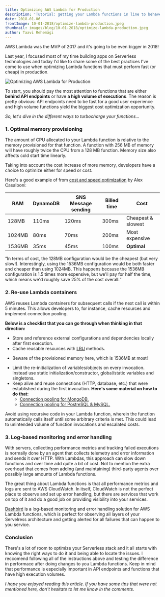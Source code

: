 ```yaml
---
title: Optimizing AWS Lambda for Production
description: 'Tutorial: getting your Lambda functions in line to behave their best in production environments.'
date: 2018-01-06
frontImage: 10-01-2018/optimize-lambda-production.jpeg
thumbnail: images/blog/10-01-2018/optimize-lambda-production.jpeg
author: Taavi Rehemägi
---
```


AWS Lambda was the MVP of 2017 and it's going to be even bigger in 2018!

Last year, I focused most of my time building apps on Serverless technologies and today I'd like to share some of the best practices I've come to use when optimizing Lambda functions that must perform fast (or cheap) in production.

![Optimizing AWS Lambda for Production](/images/blog/10-01-2018/optimize-lambda-production.jpeg)

To start, you should pay the most attention to functions that are either **behind API endpoints** or have **a high volume of executions**. The reason is pretty obvious: API endpoints need to be fast for a good user experience and high volume functions yield the biggest cost optimization opportunity.

_So, let's dive in the different ways to turbocharge your functions..._

### 1. Optimal memory provisioning
The amount of CPU allocated to your Lambda function is relative to the memory provisioned for that function. A function with 256 MB of memory will have roughly twice the CPU from a 128 MB function. Memory size also affects cold start time linearly.

Taking into account the cost increase of more memory, developers have a choice to optimize either for speed or cost.

Here's a good example of from <a href='https://serverless.com/blog/aws-lambda-power-tuning/' target='_blank'>cost and speed optimization</a> by Alex Casalboni:

<table class='table-bordered w-100 text-center mb-4'>
  <thead>
    <tr>
      <th>RAM</th>
      <th>DynamoDB</th>
      <th>SNS Message sending</th>
      <th>Billed time</th>
      <th>Cost</th>
    </tr>
  </thead>
  <tbody>
    <tr>
      <td>128MB</td>
      <td>110ms</td>
      <td>120ms</td>
      <td>300ms</td>
      <td class='bg-warning'>Cheapest & slowest</td>
    </tr>
    <tr>
      <td>1024MB</td>
      <td>80ms</td>
      <td>70ms</td>
      <td>200ms</td>
      <td class='bg-danger'>Most expensive</td>
    </tr>
    <tr>
      <td>1536MB</td>
      <td>35ms</td>
      <td>45ms</td>
      <td>100ms</td>
      <td class='bg-success'><b>Optimal</b></td>
    </tr>
  </tbody>
</table>

<q>In terms of cost, the 128MB configuration would be the cheapest (but very slow!). Interestingly, using the 1536MB configuration would be both faster and cheaper than using 1024MB. This happens because the 1536MB configuration is 1.5 times more expensive, but we'll pay for half the time, which means we'd roughly save 25% of the cost overall.</q>

### 2. Re-use Lambda containers
AWS reuses Lambda containers for subsequent calls if the next call is within 5 minutes. This allows developers to, for instance, cache resources and implement connection pooling.

**Below is a checklist that you can go through when thinking in that direction:**

 * Store and reference external configurations and dependencies locally after first execution.
 * Cache reusable resources with <a href='https://en.wikipedia.org/wiki/Cache_replacement_policies' target='_blank'>LRU</a> methods.
  - Beware of the provisioned memory here, which is 1536MB at most!
 * Limit the re-initialization of variables/objects on every invocation. Instead use static initialization/constructor, global/static variables and singletons.
 * Keep alive and reuse connections (HTTP, database, etc.) that were established during the first invocation. **Here's some material on how to do that:**
    - <a href='https://www.mongodb.com/blog/post/optimizing-aws-lambda-performance-with-mongodb-atlas-and-nodejs' target='_blank'>Connection pooling for MongoDB.</a>
    - <a href='http://blog.rowanudell.com/database-connections-in-lambda/' target='_blank'>Connection pooling for PostreSQL & MySQL.</a>

Avoid using recursive code in your Lambda function, wherein the function automatically calls itself until some arbitrary criteria is met. This could lead to unintended volume of function invocations and escalated costs.

### 3. Log-based monitoring and error handling

With servers, collecting performance metrics and tracking failed executions is normally done by an agent that collects telemetry and error information and sends it over HTTP. With Lambdas, this approach can slow down functions and over time add quite a bit of cost. Not to mention the extra overhead that comes from adding (and maintaining) third-party agents over possibly large amounts of Lambda functions.

The great thing about Lambda functions is that all performance metrics and logs are sent to AWS CloudWatch. In itself, CloudWatch is not the perfect place to observe and set up error handling, but there are services that work on top of it and do a good job on providing visibility into your services.

<a href='https://dashbird.io' target='_blank'>Dashbird</a> is a log-based monitoring and error handling solution for AWS Lambda functions, which is perfect for observing all layers of your Servelress architecture and getting alerted for all failures that can happen to you service.


### Conclusion
There's a lot of room to optimize your Serverless stack and it all starts with knowing the right ways to do it and being able to locate the issues. I reccomend following all of the instructions above and testing the difference in performace after doing changes to you Lambda functions. Keep in mind that performance is especially important in API endpoints and functions that have high execution volumes.


_I hope you enjoyed reading this article. If you have some tips that were not mentioned here, don't hesitate to let me know in the comments._
